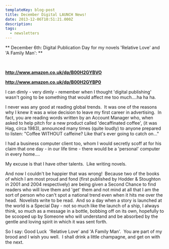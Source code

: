 ```yaml
---
templateKey: blog-post
title: December Digital LAUNCH News!
date: 2013-12-06T10:51:21.000Z
description:
tags:
  - newsletters
---
```


** December 6th: Digital Publication Day for my novels 'Relative Love' and 'A
Family Man': **

&nbsp;

**<a href="http://www.amazon.co.uk/dp/B00H2GYBVO">http://www.amazon.co.uk/dp/B00H2GYBVO</a>**

**<a href="http://www.amazon.co.uk/dp/B00H2GYBP0">http://www.amazon.co.uk/dp/B00H2GYBP0</a>**

I can dimly - very dimly - remember when I thought 'digital publishing' wasn't
going to be something that would affect me too much....ha ha ha.

I never was any good at reading global trends.  It was one of the reasons why I
knew it was a wise decision to leave my first career in advertising.  In fact,
you are reading words written by an Account Manager who, when asked to help
pitch for a new product called 'decaffinated coffee', (it was Hag, circa 1983),
announced many times (quite loudly) to anyone prepared to listen: "Coffee
WITHOUT caffeine? Like that's ever going to catch on..."

I had a business computer client too, whom I would secretly scoff at for his
claim that one day - in our life time - there would be a 'personal' computer in
every home....

My excuse is that I have other talents.  Like writing novels.

And now I couldn't be happier that was wrong!  Because two of the books of which
I am most proud and fond (first published by Hodder & Stoughton in 2001 and 2004
respectively) are being given a Second Chance to find readers who will love them
and 'get' them and not mind at all that I am the sort of person who can't spot a
national trend even when it hits me over the head.  Novelists write to be read.
 And so a day when a story is launched at the world is a Special Day - not so
much like the launch of a ship, I always think, so much as a message in a
bottle, bobbing off on its own, hopefully to be scooped up by Someone who will
understand and be absorbed by the gentle and loving spirit in which it was sent
forth.

So I say: Good Luck  'Relative Love' and 'A Family Man'.  You are part of my
brood and I wish you well.  I shall drink a little champagne, and get on with
the next.
